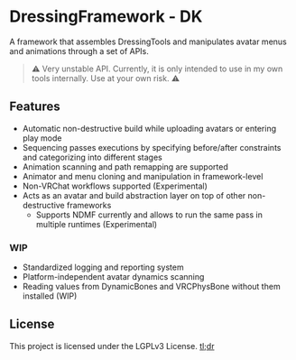 # DressingFramework - DK
A framework that assembles DressingTools and manipulates avatar menus and animations through a set of APIs.

> :warning: Very unstable API. Currently, it is only intended to use in my own tools internally. Use at your own risk. :warning:

## Features

- Automatic non-destructive build while uploading avatars or entering play mode
- Sequencing passes executions by specifying before/after constraints and categorizing into different stages
- Animation scanning and path remapping are supported
- Animator and menu cloning and manipulation in framework-level
- Non-VRChat workflows supported (Experimental)
- Acts as an avatar and build abstraction layer on top of other non-destructive frameworks
  - Supports NDMF currently and allows to run the same pass in multiple runtimes (Experimental)

### WIP

- Standardized logging and reporting system
- Platform-independent avatar dynamics scanning
- Reading values from DynamicBones and VRCPhysBone without them installed (WIP)

## License

This project is licensed under the LGPLv3 License. [tl;dr](https://tldrlegal.com/license/gnu-lesser-general-public-license-v3-(lgpl-3))
